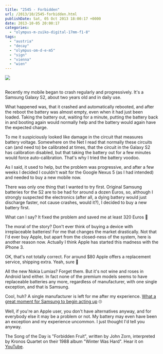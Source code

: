 ```yaml
---
title: "2545 - Forbidden"
url: /2013/10/2545-forbidden.html
publishDate: Sat, 05 Oct 2013 18:00:17 +0000
date: 2013-10-05 20:00:17
categories: 
  - "olympus-m-zuiko-digital-17mm-f1-8"
tags: 
  - "austria"
  - "decay"
  - "olympus-om-d-e-m5"
  - "sign"
  - "vienna"
  - "wien"
---
```

<div class="container">
<div class="center"><a target="_blank" href="https://d25zfm9zpd7gm5.cloudfront.net/1200x1200/2013/20130930_171017_lr.jpg"><img src="https://d25zfm9zpd7gm5.cloudfront.net/0600x0600/2013/20130930_171017_lr.jpg" /></a></div>
</div>
<br />

Recently my mobile began to crash regularly and progressively. It's a Samsung Galaxy S2, about two years old and in daily use. 

What happened was, that it crashed and automatically rebooted, and after the reboot the battery was almost empty, even when it had just been loaded. Taking the battery out, waiting for a minute, putting the battery back in and booting again would normally help and the battery would again have the expected charge.

To me it suspiciously looked like damage in the circuit that measures battery voltage. Somewhere on the Net I read that normally these circuits can (and need to) be calibrated at times, that the circuit in the Galaxy S2 has calibration disabled, but that taking the battery out for a few minutes would force auto-calibration. That's why I tried the battery voodoo.

As I said, it used to help, but the problem was progressive, and after a few  weeks I decided I couldn't wait for the Google Nexus 5 (as I had intended) and needed to buy a new mobile now.

There was only one thing that I wanted to try first. Original Samsung batteries for the S2 are to be had for around a dozen Euros, so, although I strongly suspected the electronics (after all, a dying battery would just discharge faster, not cause crashes, would it?), I decided to buy a new battery first.

What can I say? It fixed the problem and saved me at least 320 Euros 🙂

The moral of the story? Don't ever think of buying a device with irreplaceable batteries! For me that changes the market drastically. Not that I'd ever buy Apple, but apart from the closed-ness of the system, here is another reason now. Actually I think Apple has started this madness with the iPhone 3. 

OK, that's not totally correct. For around $80 Apple offers a replacement service, shipping extra. Yeah, sure 🙂

All the new Nokia Lumias? Forget them. But it's not wine and roses in Android land either. In fact none of the premium models seems to have replaceable batteries any more, regardless of manufacturer, with one single exception, and that is Samsung.

Cool, huh? A single manufacturer is left for me after my experience. <a href="http://www.theregister.co.uk/2013/09/27/samsung_galaxy_regionlocking_saga_gets_murky/" target="_blank">What a great moment for Samsung to begin acting up</a> 🙄

 Well, if you're an Apple user, you don't have alternatives anyway, and for everybody else it may be a problem or not. My battery may even have been an exception and my experience uncommon. I just thought I'd tell you anyway.

The Song of the Day is "Forbidden Fruit", written by John Zorn, interpreted by Kronos Quartet on their 1988 album "Winter Was Hard". Hear it on <a href="http://www.youtube.com/watch?v=eCWw_POFPKA" target="_blank">YouTube</a>.
